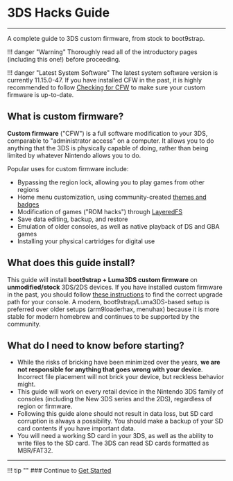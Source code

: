 # 3DS Hacks Guide
___
A complete guide to 3DS custom firmware, from stock to boot9strap.

!!! danger "Warning" Thoroughly read all of the introductory pages (including this one!) before proceeding.

!!! danger "Latest System Software" The latest system software version is currently 11.15.0-47. If you have installed CFW in the past, it is highly recommended to follow [Checking for CFW](extras/checking-for-cfw.md) to make sure your custom firmware is up-to-date.

## What is custom firmware?

**Custom firmware** ("CFW") is a full software modification to your 3DS, comparable to "administrator access" on a computer. It allows you to do anything that the 3DS is physically capable of doing, rather than being limited by whatever Nintendo allows you to do.

Popular uses for custom firmware include:

* Bypassing the region lock, allowing you to play games from other regions
* Home menu customization, using community-created [themes and badges](https://themeplaza.art)
* Modification of games ("ROM hacks") through [LayeredFS](https://github.com/knight-ryu12/godmode9-layeredfs-usage/wiki/Using-Luma3DS'-layeredfs-(Only-version-8.0-and-higher))
* Save data editing, backup, and restore
* Emulation of older consoles, as well as native playback of DS and GBA games
* Installing your physical cartridges for digital use

## What does this guide install?

This guide will install **boot9strap + Luma3DS custom firmware** on **unmodified/stock** 3DS/2DS devices. If you have installed custom firmware in the past, you should follow [these instructions](extras/checking-for-cfw.md) to find the correct upgrade path for your console. A modern, boot9strap/Luma3DS-based setup is preferred over older setups (arm9loaderhax, menuhax) because it is more stable for modern homebrew and continues to be supported by the community.

## What do I need to know before starting?

* While the risks of bricking have been minimized over the years, **we are not responsible for anything that goes wrong with your device**. Incorrect file placement will not brick your device, but reckless behavior might.
* This guide will work on every retail device in the Nintendo 3DS family of consoles (including the New 3DS series and the 2DS), regardless of region or firmware.
* Following this guide alone should not result in data loss, but SD card corruption is always a possibility. You should make a backup of your SD card contents if you have important data.
* You will need a working SD card in your 3DS, as well as the ability to write files to the SD card. The 3DS can read SD cards formatted as MBR/FAT32.

___

!!! tip "" ### Continue to [Get Started](user-guide/get-started.md)
